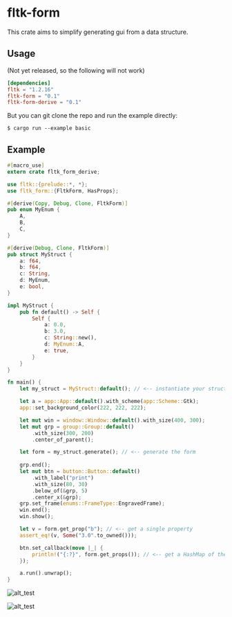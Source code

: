 # fltk-form

This crate aims to simplify generating gui from a data structure.

## Usage
(Not yet released, so the following will not work)

```toml
[dependencies]
fltk = "1.2.16"
fltk-form = "0.1"
fltk-form-derive = "0.1"
```

But you can git clone the repo and run the example directly:
```
$ cargo run --example basic
```

## Example
```rust
#[macro_use]
extern crate fltk_form_derive;

use fltk::{prelude::*, *};
use fltk_form::{FltkForm, HasProps};

#[derive(Copy, Debug, Clone, FltkForm)]
pub enum MyEnum {
    A,
    B,
    C,
}

#[derive(Debug, Clone, FltkForm)]
pub struct MyStruct {
    a: f64,
    b: f64,
    c: String,
    d: MyEnum,
    e: bool,
}

impl MyStruct {
    pub fn default() -> Self {
        Self {
            a: 0.0,
            b: 3.0,
            c: String::new(),
            d: MyEnum::A,
            e: true,
        }
    }
}

fn main() {
    let my_struct = MyStruct::default(); // <-- instantiate your struct

    let a = app::App::default().with_scheme(app::Scheme::Gtk);
    app::set_background_color(222, 222, 222);

    let mut win = window::Window::default().with_size(400, 300);
    let mut grp = group::Group::default()
        .with_size(300, 200)
        .center_of_parent();

    let form = my_struct.generate(); // <-- generate the form
    
    grp.end();
    let mut btn = button::Button::default()
        .with_label("print")
        .with_size(80, 30)
        .below_of(&grp, 5)
        .center_x(&grp);
    grp.set_frame(enums::FrameType::EngravedFrame);
    win.end();
    win.show();

    let v = form.get_prop("b"); // <-- get a single property
    assert_eq!(v, Some("3.0".to_owned()));

    btn.set_callback(move |_| {
        println!("{:?}", form.get_props()); // <-- get a HashMap of the properties
    });

    a.run().unwrap();
}
```

![alt_test](https://github.com/MoAlyousef/fltk-form/raw/main/screenshots/form.jpg)

![alt_test](https://github.com/MoAlyousef/fltk-form/raw/main/screenshots/form2.jpg)
